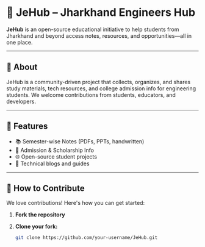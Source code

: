 # 🧠 JeHub – Jharkhand Engineers Hub

**JeHub** is an open-source educational initiative to help students from Jharkhand and beyond access notes, resources, and opportunities—all in one place.

---

## 📌 About

JeHub is a community-driven project that collects, organizes, and shares study materials, tech resources, and college admission info for engineering students. We welcome contributions from students, educators, and developers.

---

## 🚀 Features

- 📚 Semester-wise Notes (PDFs, PPTs, handwritten)
- 🧾 Admission & Scholarship Info
- 🌐 Open-source student projects
- 📘 Technical blogs and guides

---

## 🤝 How to Contribute

We love contributions! Here's how you can get started:

1. **Fork the repository**
2. **Clone your fork:**

   ```bash
   git clone https://github.com/your-username/JeHub.git
